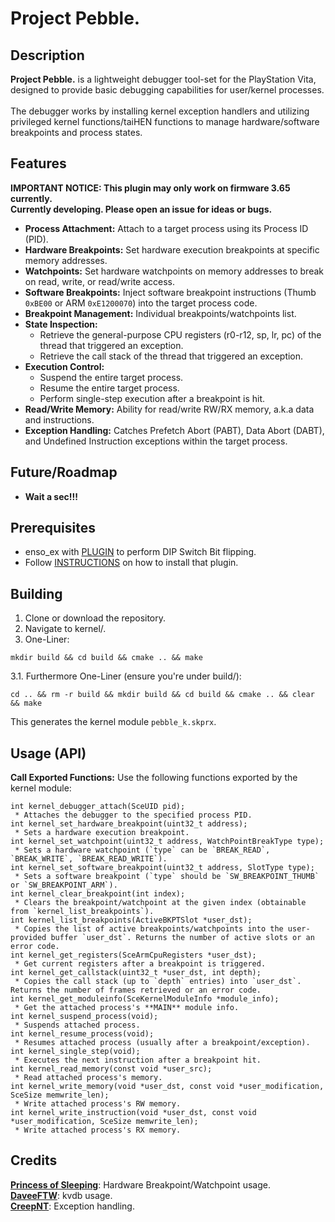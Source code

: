 # Project Pebble.

## Description

**Project Pebble.** is a lightweight debugger tool-set for the PlayStation Vita, designed to provide basic debugging capabilities for user/kernel processes.\
\
The debugger works by installing kernel exception handlers and utilizing privileged kernel functions/taiHEN functions to manage hardware/software breakpoints and process states.

## Features
**IMPORTANT NOTICE: This plugin may only work on firmware 3.65 currently.\
Currently developing. Please open an issue for ideas or bugs.**
* **Process Attachment:** Attach to a target process using its Process ID (PID).
* **Hardware Breakpoints:** Set hardware execution breakpoints at specific memory addresses.
* **Watchpoints:** Set hardware watchpoints on memory addresses to break on read, write, or read/write access.
* **Software Breakpoints:** Inject software breakpoint instructions (Thumb `0xBE00` or ARM `0xE1200070`) into the target process code.
* **Breakpoint Management:** Individual breakpoints/watchpoints list.
* **State Inspection:**
    * Retrieve the general-purpose CPU registers (r0-r12, sp, lr, pc) of the thread that triggered an exception.
    * Retrieve the call stack of the thread that triggered an exception.
* **Execution Control:**
    * Suspend the entire target process.
    * Resume the entire target process.
    * Perform single-step execution after a breakpoint is hit.
* **Read/Write Memory:** Ability for read/write RW/RX memory, a.k.a data and instructions.
* **Exception Handling:** Catches Prefetch Abort (PABT), Data Abort (DABT), and Undefined Instruction exceptions within the target process.

## Future/Roadmap
* **Wait a sec!!!**

## Prerequisites

* enso_ex with [PLUGIN](https://github.com/Ishiharaerika/setdip/raw/refs/heads/main/bin/HWBKPTdip.skprx) to perform DIP Switch Bit flipping.
* Follow [INSTRUCTIONS](https://github.com/SKGleba/enso_ex?tab=readme-ov-file#synchronize-enso_ex-plugins) on how to install that plugin.

## Building

1.  Clone or download the repository.
2.  Navigate to kernel/.
3.  One-Liner:
   ```
   mkdir build && cd build && cmake .. && make
   ```
3.1. Furthermore One-Liner (ensure you're under build/):
   ```
   cd .. && rm -r build && mkdir build && cd build && cmake .. && clear && make
   ```

This generates the kernel module `pebble_k.skprx`.

## Usage (API)

**Call Exported Functions:** Use the following functions exported by the kernel module:

    int kernel_debugger_attach(SceUID pid);
     * Attaches the debugger to the specified process PID.
    int kernel_set_hardware_breakpoint(uint32_t address);
     * Sets a hardware execution breakpoint.
    int kernel_set_watchpoint(uint32_t address, WatchPointBreakType type);
     * Sets a hardware watchpoint (`type` can be `BREAK_READ`, `BREAK_WRITE`, `BREAK_READ_WRITE`).
    int kernel_set_software_breakpoint(uint32_t address, SlotType type);
     * Sets a software breakpoint (`type` should be `SW_BREAKPOINT_THUMB` or `SW_BREAKPOINT_ARM`).
    int kernel_clear_breakpoint(int index);
     * Clears the breakpoint/watchpoint at the given index (obtainable from `kernel_list_breakpoints`).
    int kernel_list_breakpoints(ActiveBKPTSlot *user_dst);
     * Copies the list of active breakpoints/watchpoints into the user-provided buffer `user_dst`. Returns the number of active slots or an error code.
    int kernel_get_registers(SceArmCpuRegisters *user_dst);
     * Get current registers after a breakpoint is triggered.
    int kernel_get_callstack(uint32_t *user_dst, int depth);
     * Copies the call stack (up to `depth` entries) into `user_dst`. Returns the number of frames retrieved or an error code.
    int kernel_get_moduleinfo(SceKernelModuleInfo *module_info);
     * Get the attached process's **MAIN** module info.
    int kernel_suspend_process(void);
     * Suspends attached process.
    int kernel_resume_process(void);
     * Resumes attached process (usually after a breakpoint/exception).
    int kernel_single_step(void);
     * Executes the next instruction after a breakpoint hit.
    int kernel_read_memory(const void *user_src);
     * Read attached process's memory.
    int kernel_write_memory(void *user_dst, const void *user_modification, SceSize memwrite_len);
     * Write attached process's RW memory.
    int kernel_write_instruction(void *user_dst, const void *user_modification, SceSize memwrite_len);
     * Write attached process's RX memory.

## Credits
[**Princess of Sleeping**](https://github.com/Princess-of-Sleeping): Hardware Breakpoint/Watchpoint usage.\
[**DaveeFTW**](https://github.com/DaveeFTW): kvdb usage.\
[**CreepNT**](https://github.com/CreepNT): Exception handling.
